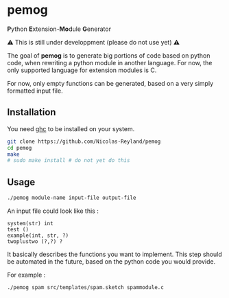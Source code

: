 # pemog
**P**ython **E**xtension-**Mo**dule **G**enerator

⚠️ This is still under developpment (please do not use yet) ⚠️

The goal of **pemog** is to generate big portions of code based on python code, when rewriting a python module in another language. For now, the only supported language for extension modules is C.

For now, only empty functions can be generated, based on a very simply formatted input file.

## Installation
You need [ghc](https://www.haskell.org/ghc/) to be installed on your system.

```bash
git clone https://github.com/Nicolas-Reyland/pemog
cd pemog
make
# sudo make install # do not yet do this
```

## Usage
```bash
./pemog module-name input-file output-file
```

An input file could look like this :
```
system(str) int
test ()
example(int, str, ?)
twoplustwo (?,?) ?
```

It basically describes the functions you want to implement. This step should be automated in the future, based on the python code you would provide.

For example :
```bash
./pemog spam src/templates/spam.sketch spammodule.c
```
